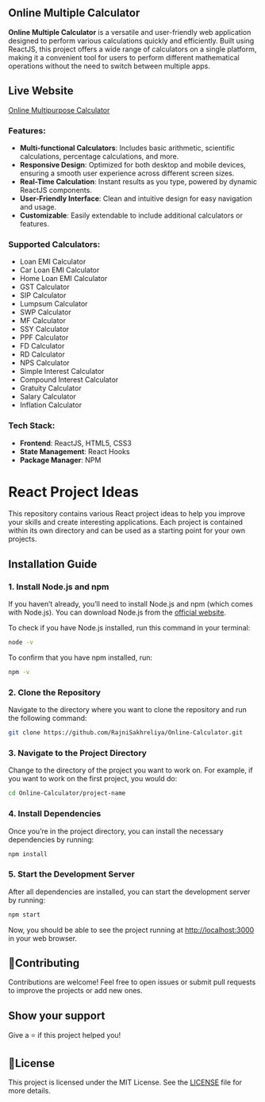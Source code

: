 ## Online Multiple Calculator

**Online Multiple Calculator** is a versatile and user-friendly web application designed to perform various calculations quickly and efficiently. Built using ReactJS, this project offers a wide range of calculators on a single platform, making it a convenient tool for users to perform different mathematical operations without the need to switch between multiple apps.

## Live Website

[Online Multipurpose Calculator](https://online-calculator-gilt.vercel.app)

### Features:

- **Multi-functional Calculators**: Includes basic arithmetic, scientific calculations, percentage calculations, and more.
- **Responsive Design**: Optimized for both desktop and mobile devices, ensuring a smooth user experience across different screen sizes.
- **Real-Time Calculation**: Instant results as you type, powered by dynamic ReactJS components.
- **User-Friendly Interface**: Clean and intuitive design for easy navigation and usage.
- **Customizable**: Easily extendable to include additional calculators or features.

### Supported Calculators:

- Loan EMI Calculator
- Car Loan EMI Calculator
- Home Loan EMI Calculator
- GST Calculator
- SIP Calculator
- Lumpsum Calculator
- SWP Calculator
- MF Calculator
- SSY Calculator
- PPF Calculator
- FD Calculator
- RD Calculator
- NPS Calculator
- Simple Interest Calculator
- Compound Interest Calculator
- Gratuity Calculator
- Salary Calculator
- Inflation Calculator

### Tech Stack:

- **Frontend**: ReactJS, HTML5, CSS3
- **State Management**: React Hooks
- **Package Manager**: NPM

# React Project Ideas

This repository contains various React project ideas to help you improve your skills and create interesting applications. Each project is contained within its own directory and can be used as a starting point for your own projects.

## Installation Guide

### 1. Install Node.js and npm

If you haven’t already, you’ll need to install Node.js and npm (which comes with Node.js). You can download Node.js from the [official website](https://nodejs.org/).

To check if you have Node.js installed, run this command in your terminal:

```bash
node -v
```

To confirm that you have npm installed, run:

```bash
npm -v
```

### 2. Clone the Repository

Navigate to the directory where you want to clone the repository and run the following command:

```bash
git clone https://github.com/RajniSakhreliya/Online-Calculator.git
```

### 3. Navigate to the Project Directory

Change to the directory of the project you want to work on. For example, if you want to work on the first project, you would do:

```bash
cd Online-Calculator/project-name
```

### 4. Install Dependencies

Once you’re in the project directory, you can install the necessary dependencies by running:

```bash
npm install
```

### 5. Start the Development Server

After all dependencies are installed, you can start the development server by running:

```bash
npm start
```

Now, you should be able to see the project running at [http://localhost:3000](http://localhost:3000) in your web browser.

## 🤝Contributing

Contributions are welcome! Feel free to open issues or submit pull requests to improve the projects or add new ones.

## Show your support

Give a ⭐️ if this project helped you!

## 📝License

This project is licensed under the MIT License. See the [LICENSE](LICENSE) file for more details.
